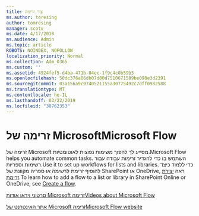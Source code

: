 ```yaml
---
title: צור זרימה
ms.author: toresing
author: tomresing
manager: scotv
ms.date: 4/17/2018
ms.audience: Admin
ms.topic: article
ROBOTS: NOINDEX, NOFOLLOW
localization_priority: Normal
ms.collection: Adm_O365
ms.custom: ''
ms.assetid: 4924fef5-d4ba-471b-84ec-1f9c4c0b59b3
ms.openlocfilehash: 50dc376a86db07d80d7510671589be098e3d2391
ms.sourcegitcommit: 03a156a9c9740521155a30775492c7dff0982588
ms.translationtype: MT
ms.contentlocale: he-IL
ms.lasthandoff: 03/22/2019
ms.locfileid: "30762353"
---
```

# <a name="microsoft-flow"></a><span data-ttu-id="37f80-102">זרימה של Microsoft</span><span class="sxs-lookup"><span data-stu-id="37f80-102">Microsoft Flow</span></span>

<span data-ttu-id="37f80-103">זרימה של Microsoft מסייע לך להפוך משימות נפוצות לאוטומטיות.</span><span class="sxs-lookup"><span data-stu-id="37f80-103">Microsoft Flow helps you automate common tasks.</span></span> <span data-ttu-id="37f80-104">השתמש בו כדי להגדיר זרימות עבודה עבור רשימות וספריות.</span><span class="sxs-lookup"><span data-stu-id="37f80-104">Use it to set up workflows for lists and libraries.</span></span> <span data-ttu-id="37f80-105">כדי ללמוד כיצד להוסיף זרימת לרשימה או ספריה מקוונת של SharePoint או OneDrive, ראה [יצירת זרימת](https://go.microsoft.com/fwlink/?linkid=869408).</span><span class="sxs-lookup"><span data-stu-id="37f80-105">To learn how to add a flow to a list or library in SharePoint Online or OneDrive, see [Create a flow](https://go.microsoft.com/fwlink/?linkid=869408).</span></span>
  
[<span data-ttu-id="37f80-106">סרטוני וידאו אודות Microsoft זרימה</span><span class="sxs-lookup"><span data-stu-id="37f80-106">Videos about Microsoft Flow</span></span>](https://go.microsoft.com/fwlink/?linkid=864641)
  
[<span data-ttu-id="37f80-107">אתר האינטרנט של Microsoft זרימה</span><span class="sxs-lookup"><span data-stu-id="37f80-107">Microsoft Flow website</span></span>](https://go.microsoft.com/fwlink/?linkid=864642)
  

